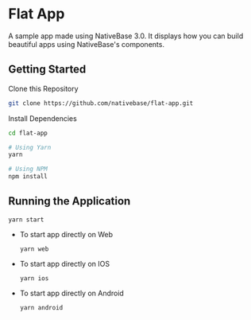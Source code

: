 # Flat App

A sample app made using NativeBase 3.0. It displays how you can build beautiful apps using NativeBase's components.

## Getting Started

Clone this Repository

```bash
git clone https://github.com/nativebase/flat-app.git
```

Install Dependencies

```bash
cd flat-app
```

```bash
# Using Yarn
yarn

# Using NPM
npm install
```

## Running the Application

`yarn start`

- To start app directly on Web

    `yarn web`

- To start app directly on IOS

    `yarn ios`

- To start app directly on Android

    `yarn android`
